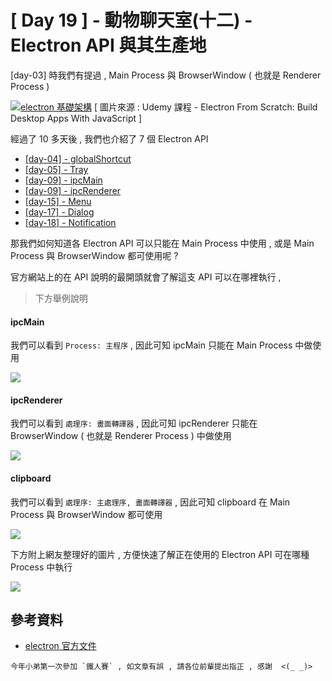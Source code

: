 # [ Day 19 ] - 動物聊天室(十二) - Electron API 與其生產地

[day-03] 時我們有提過 , Main Process 與 BrowserWindow ( 也就是 Renderer Process )

[![electron 基礎架構](https://i.imgur.com/N9r4qT9.png)](https://www.udemy.com/course/electron-from-scratch/)
[ 圖片來源 : Udemy 課程 - Electron From Scratch: Build Desktop Apps With JavaScript ]

經過了 10 多天後 , 我們也介紹了 7 個 Electron API

- [[day-04] - globalShortcut](https://ithelp.ithome.com.tw/articles/10234094) 
- [[day-05] - Tray](https://ithelp.ithome.com.tw/articles/10234294)
- [[day-09] - ipcMain](https://ithelp.ithome.com.tw/articles/10235110)
- [[day-09] - ipcRenderer](https://ithelp.ithome.com.tw/articles/10235110)
- [[day-15] - Menu](https://ithelp.ithome.com.tw/articles/10237146)
- [[day-17] - Dialog](https://ithelp.ithome.com.tw/articles/10238623)
- [[day-18] - Notification](https://ithelp.ithome.com.tw/articles/10239313)

那我們如何知道各 Electron API 可以只能在 Main Process 中使用 , 或是 Main Process 與 BrowserWindow 都可使用呢 ?

官方網站上的在 API 說明的最開頭就會了解這支 API 可以在哪裡執行 , 

> 下方舉例說明

#### ipcMain

我們可以看到 `Process: 主程序` , 因此可知 ipcMain 只能在 Main Process 中做使用

![](https://i.imgur.com/IsjnQf7.png)

#### ipcRenderer

我們可以看到 `處理序: 畫面轉譯器` , 因此可知 ipcRenderer 只能在 BrowserWindow ( 也就是 Renderer Process ) 中做使用

![](https://i.imgur.com/F6o2roE.png)

#### clipboard

我們可以看到 `處理序: 主處理序, 畫面轉譯器` , 因此可知 clipboard 在 Main Process 與 BrowserWindow 都可使用

![](https://i.imgur.com/djc84Ep.png)

下方附上網友整理好的圖片 , 方便快速了解正在使用的 Electron API 可在哪種 Process 中執行

![](https://i.imgur.com/do3z8w7.png)

## 參考資料

- [electron 官方文件](https://www.electronjs.org/docs/api)

```
今年小弟第一次參加 `鐵人賽` , 如文章有誤 , 請各位前輩提出指正 , 感謝  <(_ _)>
```
